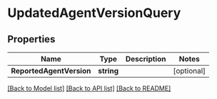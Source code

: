 # UpdatedAgentVersionQuery

## Properties

Name | Type | Description | Notes
------------ | ------------- | ------------- | -------------
**ReportedAgentVersion** | **string** |  | [optional] 

[[Back to Model list]](../README.md#documentation-for-models) [[Back to API list]](../README.md#documentation-for-api-endpoints) [[Back to README]](../README.md)


